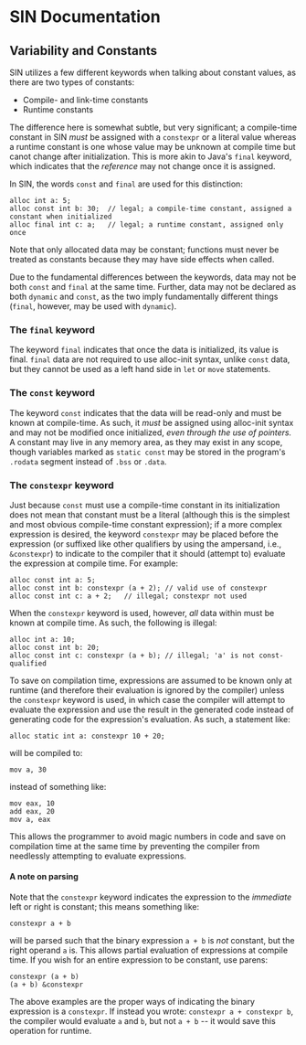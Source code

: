 # SIN Documentation

## Variability and Constants

SIN utilizes a few different keywords when talking about constant values, as there are two types of constants:

* Compile- and link-time constants
* Runtime constants

The difference here is somewhat subtle, but very significant; a compile-time constant in SIN *must* be assigned with a `constexpr` or a literal value whereas a runtime constant is one whose value may be unknown at compile time but canot change after initialization. This is more akin to Java's `final` keyword, which indicates that the *reference* may not change once it is assigned.

In SIN, the words `const` and `final` are used for this distinction:

    alloc int a: 5;
    alloc const int b: 30;  // legal; a compile-time constant, assigned a constant when initialized
    alloc final int c: a;   // legal; a runtime constant, assigned only once

Note that only allocated data may be constant; functions must never be treated as constants because they may have side effects when called.

Due to the fundamental differences between the keywords, data may not be both `const` and `final` at the same time. Further, data may not be declared as both `dynamic` and `const`, as the two imply fundamentally different things (`final`, however, may be used with `dynamic`).

### The `final` keyword

The keyword `final` indicates that once the data is initialized, its value is final. `final` data are not required to use alloc-init syntax, unlike `const` data, but they cannot be used as a left hand side in `let` or `move` statements.

### The `const` keyword

The keyword `const` indicates that the data will be read-only and must be known at compile-time. As such, it *must* be assigned using alloc-init syntax and may not be modified once initialized, *even through the use of pointers.* A constant may live in any memory area, as they may exist in any scope, though variables marked as `static const` may be stored in the program's `.rodata` segment instead of `.bss` or `.data`.

### The `constexpr` keyword

Just because `const` must use a compile-time constant in its initialization does not mean that constant must be a literal (although this is the simplest and most obvious compile-time constant expression); if a more complex expression is desired, the keyword `constexpr` may be placed before the expression (or suffixed like other qualifiers by using the ampersand, i.e., `&constexpr`) to indicate to the compiler that it should (attempt to) evaluate the expression at compile time. For example:

    alloc const int a: 5;
    alloc const int b: constexpr (a + 2); // valid use of constexpr
    alloc const int c: a + 2;   // illegal; constexpr not used

When the `constexpr` keyword is used, however, *all* data within must be known at compile time. As such, the following is illegal:

    alloc int a: 10;
    alloc const int b: 20;
    alloc const int c: constexpr (a + b); // illegal; 'a' is not const-qualified

To save on compilation time, expressions are assumed to be known only at runtime (and therefore their evaluation is ignored by the compiler) unless the `constexpr` keyword is used, in which case the compiler will attempt to evaluate the expression and use the result in the generated code instead of generating code for the expression's evaluation. As such, a statement like:

    alloc static int a: constexpr 10 + 20;

will be compiled to:

    mov a, 30    

instead of something like:

    mov eax, 10
    add eax, 20
    mov a, eax

This allows the programmer to avoid magic numbers in code and save on compilation time at the same time by preventing the compiler from needlessly attempting to evaluate expressions.

#### A note on parsing

Note that the `constexpr` keyword indicates the expression to the *immediate* left or right is constant; this means something like:

    constexpr a + b

will be parsed such that the binary expression `a + b` is *not* constant, but the right operand `a` is. This allows partial evaluation of expressions at compile time. If you wish for an entire expression to be constant, use parens:

    constexpr (a + b)
    (a + b) &constexpr

The above examples are the proper ways of indicating the binary expression is a `constexpr`. If instead you wrote: `constexpr a + constexpr b`, the compiler would evaluate `a` and `b`, but not `a + b` -- it would save this operation for runtime.

